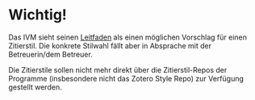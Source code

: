 # Wichtig!

Das IVM sieht seinen [Leitfaden](https://www.wu.ac.at/fileadmin/wu/d/i/ivm/IVM_LEHRE/Bachelorarbeit_IVM_Formleitfaden.pdf) als einen möglichen Vorschlag für einen Zitierstil. Die konkrete Stilwahl fällt aber in Absprache mit der Betreuerin/dem Betreuer.

Die Zitierstile sollen nicht mehr direkt über die Zitierstil-Repos der Programme (insbesondere nicht das Zotero Style Repo) zur Verfügung gestellt werden.
